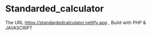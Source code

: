 # Standarded_calculator
The URL https://standardedcalculator.netlify.app , Build with PHP &amp; JAVASCRIPT
